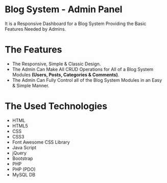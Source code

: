 # Blog System - Admin Panel
It is a Responsive Dashboard for a Blog System Providing the Basic Features Needed by Admins.

# The Features
* The Responsive, Simple & Classic Design.
* The Admin Can Make All CRUD Operations for All of a Blog System Modules **(Users, Posts, Categories & Comments)**.
* The Admin Can Fully Control all of the Blog System Modules in an Easy & Simple Manner.

# The Used Technologies
* HTML
* HTML5
* CSS
* CSS3
* Font Awesome CSS Library
* Java Script
* jQuery
* Bootstrap
* PHP
* PHP (PDO)
* MySQL DB

